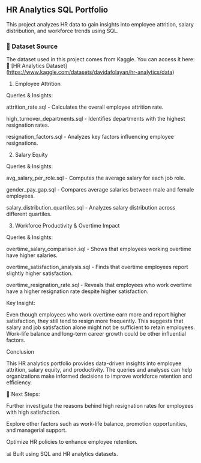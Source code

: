 ## HR Analytics SQL Portfolio

This project analyzes HR data to gain insights into employee attrition, salary distribution, and workforce trends using SQL.

### 📌 Dataset Source  
The dataset used in this project comes from Kaggle. You can access it here:  
🔗 [HR Analytics Dataset] (https://www.kaggle.com/datasets/davidafolayan/hr-analytics/data)  

1. Employee Attrition

Queries & Insights:

attrition_rate.sql - Calculates the overall employee attrition rate.

high_turnover_departments.sql - Identifies departments with the highest resignation rates.

resignation_factors.sql - Analyzes key factors influencing employee resignations.

2. Salary Equity

Queries & Insights:

avg_salary_per_role.sql - Computes the average salary for each job role.

gender_pay_gap.sql - Compares average salaries between male and female employees.

salary_distribution_quartiles.sql - Analyzes salary distribution across different quartiles.

3. Workforce Productivity & Overtime Impact

Queries & Insights:

overtime_salary_comparison.sql - Shows that employees working overtime have higher salaries.

overtime_satisfaction_analysis.sql - Finds that overtime employees report slightly higher satisfaction.

overtime_resignation_rate.sql - Reveals that employees who work overtime have a higher resignation rate despite higher satisfaction.

Key Insight:

Even though employees who work overtime earn more and report higher satisfaction, they still tend to resign more frequently. This suggests that salary and job satisfaction alone might not be sufficient to retain employees. Work-life balance and long-term career growth could be other influential factors.

Conclusion

This HR analytics portfolio provides data-driven insights into employee attrition, salary equity, and productivity. The queries and analyses can help organizations make informed decisions to improve workforce retention and efficiency.

📌 Next Steps:

Further investigate the reasons behind high resignation rates for employees with high satisfaction.

Explore other factors such as work-life balance, promotion opportunities, and managerial support.

Optimize HR policies to enhance employee retention.

📊 Built using SQL and HR analytics datasets.
